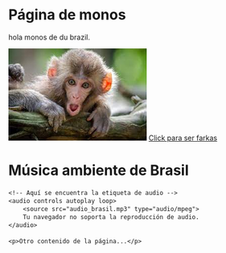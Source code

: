 <!DOCTYPE html>
<html lang="es">
<head>
    <meta charset="UTF-8">
    <meta name="viewport" content="width=device-width, initial-scale=1.0">
    <title>Título de la página</title>
</head>
<body>
    <h1>Página de monos</h1>
    <p>hola monos de du brazil.</p>
    <img src="hola_macaco.jpg" alt="hola_macaco.jpg">
    <a href="https://www.youtube.com/watch?v=V99CluoQNLg">Click para ser farkas</a>
</body>
</html>

<!DOCTYPE html>
<html lang="es">
<head>
    <meta charset="UTF-8">
    <meta name="viewport" content="width=device-width, initial-scale=1.0">
    <title>Música de fondo</title>
</head>
<body>
    <h1>Música ambiente de Brasil</h1>

    <!-- Aquí se encuentra la etiqueta de audio -->
    <audio controls autoplay loop>
        <source src="audio_brasil.mp3" type="audio/mpeg">
        Tu navegador no soporta la reproducción de audio.
    </audio>

    <p>Otro contenido de la página...</p>
</body>
</html>
